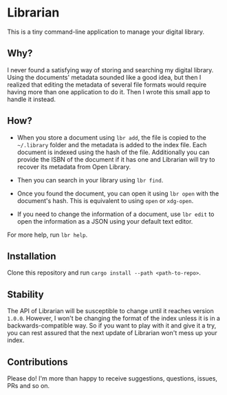 # Librarian

This is a tiny command-line application to manage your digital library.

## Why?

I never found a satisfying way of storing and searching my digital library.
Using the documents' metadata sounded like a good idea, but then I realized that
editing the metadata of several file formats would require having more
than one application to do it. Then I wrote this small app to handle it instead.

## How?

- When you store a document using `lbr add`, the file is copied to the
  `~/.library` folder and the metadata is added to the index file. Each
  document is indexed using the hash of the file. Additionally you can provide
  the ISBN of the document if it has one and Librarian will try to recover its
  metadata from Open Library.

- Then you can search in your library using `lbr find`.

- Once you found the document, you can open it using `lbr open` with the
  document's hash. This is equivalent to using `open` or `xdg-open`.

- If you need to change the information of a document, use `lbr edit` to open
  the information as a JSON using your default text editor.

For more help, run `lbr help`.

## Installation

Clone this repository and run `cargo install --path <path-to-repo>`.

## Stability

The API of Librarian will be susceptible to change until it reaches version
`1.0.0`. However, I won't be changing the format of the index unless it is in a
backwards-compatible way. So if you want to play with it and give it a try, you
can rest assured that the next update of Librarian won't mess up your index.

## Contributions

Please do! I'm more than happy to receive suggestions, questions, issues, PRs
and so on.
